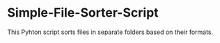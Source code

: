 # Simple-File-Sorter-Script
This Pyhton script sorts files in separate folders based on their formats.
